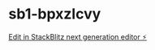 # sb1-bpxzlcvy

[Edit in StackBlitz next generation editor ⚡️](https://stackblitz.com/~/github.com/sanchez-44/sb1-bpxzlcvy)